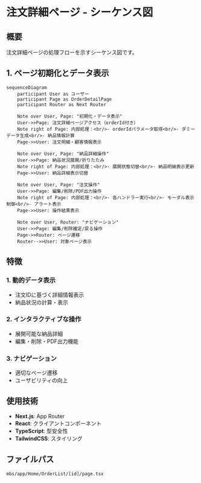 # 注文詳細ページ - シーケンス図

## 概要
注文詳細ページの処理フローを示すシーケンス図です。

## 1. ページ初期化とデータ表示

```mermaid
sequenceDiagram
    participant User as ユーザー
    participant Page as OrderDetailPage
    participant Router as Next Router

    Note over User, Page: "初期化・データ表示"
    User->>Page: 注文詳細ページアクセス（orderId付き）
    Note right of Page: 内部処理：<br/>- orderIdパラメータ取得<br/>- ダミーデータ生成<br/>- 納品情報計算
    Page->>User: 注文明細・顧客情報表示

    Note over User, Page: "納品詳細操作"
    User->>Page: 納品状況展開/折りたたみ
    Note right of Page: 内部処理：<br/>- 展開状態切替<br/>- 納品明細表示更新
    Page->>User: 納品詳細表示切替

    Note over User, Page: "注文操作"
    User->>Page: 編集/削除/PDF出力操作
    Note right of Page: 内部処理：<br/>- 各ハンドラー実行<br/>- モーダル表示制御<br/>- アラート表示
    Page->>User: 操作結果表示

    Note over User, Router: "ナビゲーション"
    User->>Page: 編集/削除確定/戻る操作
    Page->>Router: ページ遷移
    Router-->>User: 対象ページ表示
```

## 特徴

### 1. 動的データ表示
- 注文IDに基づく詳細情報表示
- 納品状況の計算・表示

### 2. インタラクティブな操作
- 展開可能な納品詳細
- 編集・削除・PDF出力機能

### 3. ナビゲーション
- 適切なページ遷移
- ユーザビリティの向上

## 使用技術

- **Next.js**: App Router
- **React**: クライアントコンポーネント
- **TypeScript**: 型安全性
- **TailwindCSS**: スタイリング

## ファイルパス
`mbs/app/Home/OrderList/[id]/page.tsx`